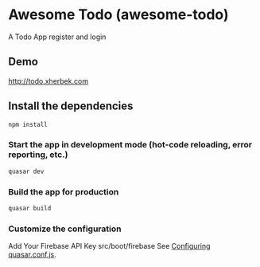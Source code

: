 # Awesome Todo (awesome-todo)

A Todo App register and login

## Demo
http://todo.xherbek.com
## Install the dependencies
```bash
npm install
```

### Start the app in development mode (hot-code reloading, error reporting, etc.)
```bash
quasar dev
```

### Build the app for production
```bash
quasar build
```

### Customize the configuration
Add Your Firebase API Key src/boot/firebase
See [Configuring quasar.conf.js](https://v1.quasar.dev/quasar-cli/quasar-conf-js).
